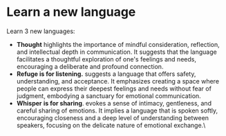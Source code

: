 # Learn a new language

Learn 3 new languages:

* **Thought** highlights the importance of mindful consideration, reflection, and intellectual depth in communication. It suggests that the language facilitates a thoughtful exploration of one's feelings and needs, encouraging a deliberate and profound connection.
* **Refuge is for listening.** suggests a language that offers safety, understanding, and acceptance. It emphasizes creating a space where people can express their deepest feelings and needs without fear of judgment, embodying a sanctuary for emotional communication.
* **Whisper** **is for sharing**. evokes a sense of intimacy, gentleness, and careful sharing of emotions. It implies a language that is spoken softly, encouraging closeness and a deep level of understanding between speakers, focusing on the delicate nature of emotional exchange.\
